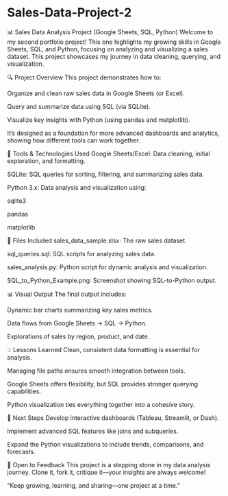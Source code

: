 # Sales-Data-Project-2

📊 Sales Data Analysis Project (Google Sheets, SQL, Python)
Welcome to my second portfolio project! This one highlights my growing skills in Google Sheets, SQL, and Python, focusing on analyzing and visualizing a sales dataset. This project showcases my journey in data cleaning, querying, and visualization.

🔍 Project Overview
This project demonstrates how to:

Organize and clean raw sales data in Google Sheets (or Excel).

Query and summarize data using SQL (via SQLite).

Visualize key insights with Python (using pandas and matplotlib).

It’s designed as a foundation for more advanced dashboards and analytics, showing how different tools can work together.

🧰 Tools & Technologies Used
Google Sheets/Excel: Data cleaning, initial exploration, and formatting.

SQLite: SQL queries for sorting, filtering, and summarizing sales data.

Python 3.x: Data analysis and visualization using:

sqlite3

pandas

matplotlib

📁 Files Included
sales_data_sample.xlsx: The raw sales dataset.

sql_queries.sql: SQL scripts for analyzing sales data.

sales_analysis.py: Python script for dynamic analysis and visualization.

SQL_to_Python_Example.png: Screenshot showing SQL-to-Python output.

📊 Visual Output
The final output includes:

Dynamic bar charts summarizing key sales metrics.

Data flows from Google Sheets → SQL → Python.

Explorations of sales by region, product, and date.

💡 Lessons Learned
Clean, consistent data formatting is essential for analysis.

Managing file paths ensures smooth integration between tools.

Google Sheets offers flexibility, but SQL provides stronger querying capabilities.

Python visualization ties everything together into a cohesive story.

📌 Next Steps
Develop interactive dashboards (Tableau, Streamlit, or Dash).

Implement advanced SQL features like joins and subqueries.

Expand the Python visualizations to include trends, comparisons, and forecasts.

🤝 Open to Feedback
This project is a stepping stone in my data analysis journey. Clone it, fork it, critique it—your insights are always welcome!

“Keep growing, learning, and sharing—one project at a time.”
